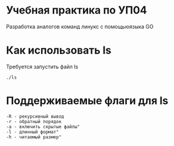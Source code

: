 # Учебная практика по УП04
Разработка аналогов команд линукс с помощьюязыка GO
# Как использовать ls
Требуется запустить файл ls
```
./ls
```
# Поддерживаемые флаги для ls
	-R - рекурсивный вывод
	-r - обратный порядок 
	-a - включить скрытые файлы"
    -l - длинный формат"
	-h - читаемый размер"